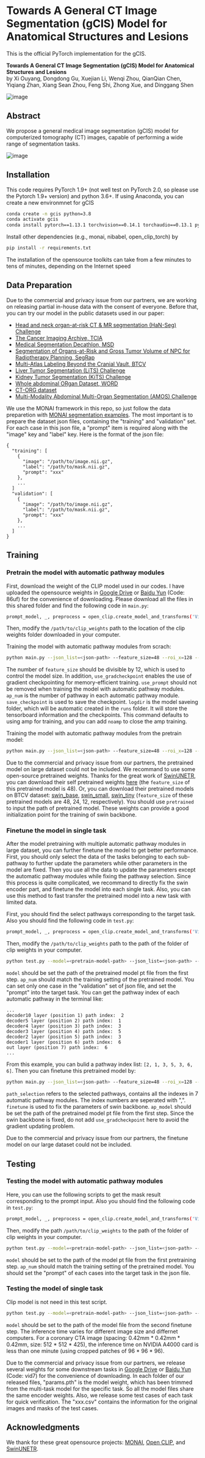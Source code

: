 # Towards A General CT Image Segmentation (gCIS) Model for Anatomical Structures and Lesions

This is the official PyTorch implementation for the gCIS.

**Towards A General CT Image Segmentation (gCIS) Model for Anatomical Structures and Lesions**<br>
by Xi Ouyang, Dongdong Gu, Xuejian Li, Wenqi Zhou, QianQian Chen, Yiqiang
Zhan, Xiang Sean Zhou, Feng Shi, Zhong Xue, and Dinggang Shen<br>

![image](./assets/intro.png)

## Abstract
We propose a general medical image segmentation (gCIS) model for computerized tomography (CT) images, capable of performing a wide range of segmentation tasks.

![image](./assets/task.png)

## Installation
This code requires PyTorch 1.9+ (not well test on PyTorch 2.0, so please use the Pytorch 1.9+ version) and python 3.6+. If using Anaconda, you can create a new environmnet for gCIS

```bash
conda create -n gcis python=3.8
conda activate gcis
conda install pytorch==1.13.1 torchvision==0.14.1 torchaudio==0.13.1 pytorch-cuda=11.6 -c pytorch -c nvidia # please refer to the pytorch official document
```

Install other dependencies (e.g., monai, nibabel, open_clip_torch) by

```bash
pip install -r requirements.txt
```

The installation of the opensource toolkits can take from a few minutes to tens of minutes, depending on the Internet speed

## Data Preparation

Due to the commercial and privacy issue from our partners, we are working on releasing partial in-house data with the consent of everyone. Before that, you can try our model in the public datasets used in our paper:
- [Head and neck organ-at-risk CT & MR segmentation (HaN-Seg) Challenge](https://han-seg2023.grand-challenge.org/)
- [The Cancer Imaging Archive, TCIA](https://www.cancerimagingarchive.net/)
- [Medical Segmentation Decathlon, MSD](http://medicaldecathlon.com/)
- [Segmentation of Organs-at-Risk and Gross Tumor Volume of NPC for Radiotherapy Planning, SegRap](https://segrap2023.grand-challenge.org/dataset/)
- [Multi-Atlas Labeling Beyond the Cranial Vault, BTCV](https://www.synapse.org/#!Synapse:syn3193805/wiki/217789)
- [Liver Tumor Segmentation (LiTS) Challenge](https://competitions.codalab.org/competitions/17094)
- [Kidney Tumor Segmentation (KiTS) Challenge](https://kits-challenge.org/kits23/)
- [Whole abdominal ORgan Dataset, WORD](https://github.com/HiLab-git/WORD)
- [CT-ORG dataset](https://www.nature.com/articles/s41597-020-00715-8)
- [Multi-Modality Abdominal Multi-Organ Segmentation (AMOS) Challenge](https://zenodo.org/record/7262581)


We use the MONAI framework in this repo, so just follow the data preparetion with <a href="https://github.com/Project-MONAI/tutorials#3d-segmentation">MONAI segmentation examples</a>. The most important is to prepare the dataset json files, containing the "training" and "validation" set. For each case in this json file, a "prompt" item is required along with the "image" key and "label" key. Here is the format of the json file:

``` 
{
  "training": [
    {
      "image": "/path/to/image.nii.gz",
      "label": "/path/to/mask.nii.gz",
      "prompt": "xxx"
    },
    ...
  ]
  "validation": [
    {
      "image": "/path/to/image.nii.gz",
      "label": "/path/to/mask.nii.gz",
      "prompt": "xxx"
    },
    ...
  ]
}
```


## Training

### Pretrain the model with automatic pathway modules

First, download the weight of the CLIP model used in our codes. I have uploaded the opensource weights in <a href="https://drive.google.com/drive/folders/14OkFOIb_LmSrRGIKV2q0uw8_p99P1hFc?usp=sharing">Google Drive</a> or <a href="https://pan.baidu.com/s/1QMFvy69bwMGoixoVZ6N0lg ">Baidu Yun</a> (Code: 86uf) for the convenience of downloading. Please download all the files in this shared folder and find the following code in `main.py`:

``` bash
prompt_model, _, preprocess = open_clip.create_model_and_transforms('ViT-B-32-quickgelu', pretrained='laion400m_e32', device=torch.device('cuda:0'), cache_dir="/path/to/clip_weights")
```

Then, modify the `/path/to/clip_weights` path to the location of the clip weights folder downloaded in your computer.

Training the model with automatic pathway modules from scrach:

``` bash
python main.py --json_list=<json-path> --feature_size=48 --roi_x=128 --roi_y=128 --roi_z=128 --ap_num=6 --use_gradcheckpoint --batch_size=<batch-size> --max_epochs=<max-epochs> --save_checkpoint --logdir=v1-pretrain --use_prompt
```

The number of `feature_size` should be divisible by 12, which is used to control the model size. In addition, `use_gradcheckpoint` enables the use of gradient checkpointing for memory-efficient training. `use_prompt` should not be removed when training the model with automatic pathway modules. `ap_num` is the number of pathway in each automatic pathway module. `save_checkpoint` is used to save the checkpoint. `logdir` is the model saveing folder, which will be automatic created in the `runs` folder. It will store the tensorboard information and the checkpoints. This command defaults to using amp for training, and you can add `noamp` to close the amp training.

Training the model with automatic pathway modules from the pretrain model:

```bash
python main.py --json_list=<json-path> --feature_size=48 --roi_x=128 --roi_y=128 --roi_z=128 --ap_num=6 --use_gradcheckpoint --batch_size=<batch-size> --max_epochs=<max-epochs> --save_checkpoint --logdir=v1-pretrain --use_prompt --pretrained=<model-path>
```

Due to the commercial and privacy issue from our partners, the pretrained model on large dataset could not be included. We recommand to use some open-source pretrained weights. Thanks for the great work of [SwinUNETR](https://github.com/Project-MONAI/research-contributions/tree/main/SwinUNETR), you can download their self pretrained weights [here](https://github.com/Project-MONAI/MONAI-extra-test-data/releases/download/0.8.1/model_swinvit.pt) (the `feature_size` of this pretrained model is 48). Or, you can download their pretrained models on BTCV dataset: [swin_base](https://github.com/Project-MONAI/MONAI-extra-test-data/releases/download/0.8.1/swin_unetr.base_5000ep_f48_lr2e-4_pretrained.pt), [swin_small](https://github.com/Project-MONAI/MONAI-extra-test-data/releases/download/0.8.1/swin_unetr.small_5000ep_f24_lr2e-4_pretrained.pt), [swin_tiny](https://github.com/Project-MONAI/MONAI-extra-test-data/releases/download/0.8.1/swin_unetr.tiny_5000ep_f12_lr2e-4_pretrained.pt) (`feature_size` of these pretrained models are 48, 24, 12, respectively). You should use `pretrained` to input the path of pretrained model. These weights can provide a good initialization point for the training of swin backbone.

### Finetune the model in single task
After the model pretraining with multiple automatic pathway modules in large dataset, you can further finetune the model to get better performance. First, you should only select the data of the tasks belonging to each sub-pathway to further update the parameters while other parameters in the model are fixed. Then you use all the data to update the parameters except the automatic pathway modules while fixing the pathway selection. Since this process is quite complicated, we recommand to directly fix the swin encoder part, and finetune the model into each single task. Also, you can use this method to fast transfer the pretrained model into a new task with limited data.

First, you should find the select pathways corresponding to the target task.
Also you should find the following code in `test.py`:

``` bash
prompt_model, _, preprocess = open_clip.create_model_and_transforms('ViT-B-32-quickgelu', pretrained='laion400m_e32', device=torch.device('cuda:0'), cache_dir="/path/to/clip_weights")
```

Then, modify the `/path/to/clip_weights` path to the path of the folder of clip weights in your computer.

```bash
python test.py --model=<pretrain-model-path> --json_list=<json-path> --feature_size=48 --roi_x=128 --roi_y=128 --roi_z=128 --ap_num=6 --use_prompt --display_path
```

`model` should be set the path of the pretrained model pt file from the first step. `ap_num` should match the training setting of the pretrained model. You can set only one case in the "validation" set of json file, and set the "prompt" into the target task. You can get the pathway index of each automatic pathway in the terminal like:

```
...
decoder10 layer (position 1) path index:  2
decoder5 layer (position 2) path index:  1
decoder4 layer (position 3) path index:  3
decoder3 layer (position 4) path index:  5
decoder2 layer (position 5) path index:  3
decoder1 layer (position 6) path index:  6
out layer (position 7) path index:  6
...
```

From this example, you can bulid a pathway index list: `[2, 1, 3, 5, 3, 6, 6]`. Then you can finetune this pretrained model by:

```bash
python main.py --json_list=<json-path> --feature_size=48 --roi_x=128 --roi_y=128 --roi_z=128 --batch_size=<batch-size> --max_epochs=<max-epochs> --save_checkpoint --logdir=v1-finetune --finetune --ap_model=<pretrain-model-path> --path_selection="2,1,3,5,3,6,6"
```

`path_selection` refers to the selected pathways, contains all the indexes in 7 automatic pathway modules. The index numbers are seperated with ",". `finetune` is used to fix the parameters of swin backbone. `ap_model` should be set the path of the pretrained model pt file from the first step. Since the swin backbone is fixed, do not add `use_gradcheckpoint` here to avoid the gradient updating problem.

Due to the commercial and privacy issue from our partners, the finetune model on our large dataset could not be included.

## Testing

### Testing the model with automatic pathway modules
Here, you can use the following scripts to get the mask result corresponding to the prompt input.
Also you should find the following code in `test.py`:

``` bash
prompt_model, _, preprocess = open_clip.create_model_and_transforms('ViT-B-32-quickgelu', pretrained='laion400m_e32', device=torch.device('cuda:0'), cache_dir="/path/to/clip_weights")
```

Then, modify the path `/path/to/clip_weights` to the path of the folder of clip weights in your computer.

```bash
python test.py --model=<pretrain-model-path> --json_list=<json-path> --feature_size=48 --roi_x=128 --roi_y=128 --roi_z=128 --ap_num=6 --use_prompt
```

`model` should be set to the path of the model pt file from the first pretraining step. `ap_num` should match the training setting of the pretrained model. You should set the "prompt" of each cases into the target task in the json file.

### Testing the model of single task


Clip model is not need in this test script.

```bash
python test.py --model=<pretrain-model-path> --json_list=<json-path> --feature_size=48 --roi_x=128 --roi_y=128 --roi_z=128
```

`model` should be set to the path of the model file from the second finetune step. The inference time varies for different image size and differnet computers. For a coronary CTA image (spacing: 0.42mm * 0.42mm * 0.42mm, size: 512 * 512 * 425), the inference time on NVIDIA A4000 card is less than one minute (using cropped patches of 96 * 96 * 96).

Due to the commercial and privacy issue from our partners, we release several weights for some downstream tasks in <a href="https://drive.google.com/drive/folders/1VwtsJ_8bfqk1ixK5vsq-5hEvcDI2wZz2?usp=sharing">Google Drive</a> or <a href="https://pan.baidu.com/s/1yaa0FcRO6_ozDl0EoJl7bw">Baidu Yun</a> (Code: vid7) for the convenience of downloading. In each folder of our released files, "params.pth" is the model weight, which has been trimmed from the multi-task model for the specific task. So all the model files share the same encoder weights. Also, we release some test cases of each task for quick verification. The "xxx.csv" contains the information for the original images and masks of the test cases.

## Acknowledgments
We thank for these great opensource projects: [MONAI](https://monai.io/), [Open CLIP](https://github.com/mlfoundations/open_clip), and [SwinUNETR](https://github.com/Project-MONAI/research-contributions/tree/main/SwinUNETR).